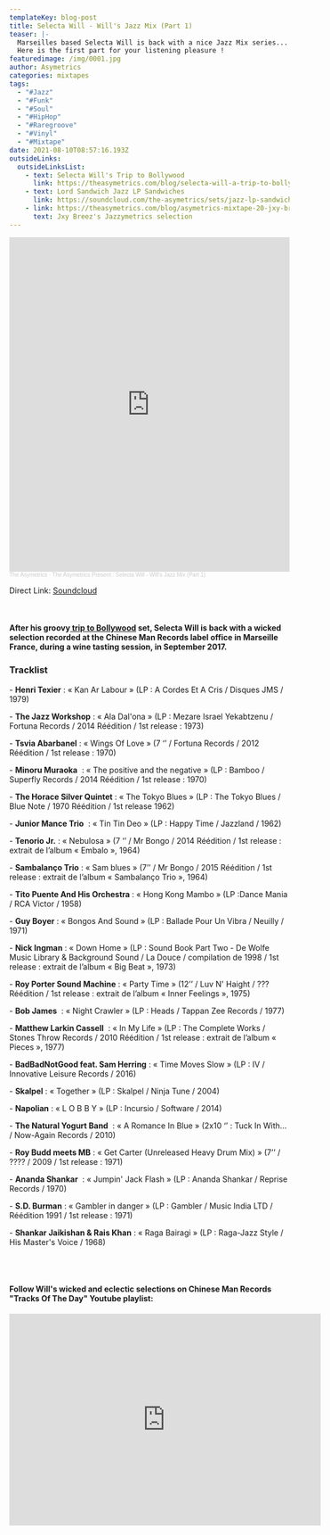 ```yaml
---
templateKey: blog-post
title: Selecta Will - Will's Jazz Mix (Part 1)
teaser: |-
  Marseilles based Selecta Will is back with a nice Jazz Mix series...
  Here is the first part for your listening pleasure !
featuredimage: /img/0001.jpg
author: Asymetrics
categories: mixtapes
tags:
  - "#Jazz"
  - "#Funk"
  - "#Soul"
  - "#HipHop"
  - "#Raregroove"
  - "#Vinyl"
  - "#Mixtape"
date: 2021-08-10T08:57:16.193Z
outsideLinks:
  outsideLinksList:
    - text: Selecta Will's Trip to Bollywood
      link: https://theasymetrics.com/blog/selecta-will-a-trip-to-bollywood/
    - text: Lord Sandwich Jazz LP Sandwiches
      link: https://soundcloud.com/the-asymetrics/sets/jazz-lp-sandwich
    - link: https://theasymetrics.com/blog/asymetrics-mixtape-20-jxy-breez/
      text: Jxy Breez's Jazzymetrics selection
---
```

<iframe width="100%" height="600" scrolling="no" frameborder="no" allow="autoplay" src="https://w.soundcloud.com/player/?url=https%3A//api.soundcloud.com/tracks/1100510335&color=%23ff5500&auto_play=false&hide_related=false&show_comments=true&show_user=true&show_reposts=false&show_teaser=true&visual=true"></iframe><div style="font-size: 10px; color: #cccccc;line-break: anywhere;word-break: normal;overflow: hidden;white-space: nowrap;text-overflow: ellipsis; font-family: Interstate,Lucida Grande,Lucida Sans Unicode,Lucida Sans,Garuda,Verdana,Tahoma,sans-serif;font-weight: 100;"><a href="https://soundcloud.com/the-asymetrics" title="The Asymetrics" target="_blank" style="color: #cccccc; text-decoration: none;">The Asymetrics</a> · <a href="https://soundcloud.com/the-asymetrics/wills-jazz-mix-part-1" title="The Asymetrics Present : Selecta Will - Will&#x27;s Jazz Mix (Part 1)" target="_blank" style="color: #cccccc; text-decoration: none;">The Asymetrics Present : Selecta Will - Will&#x27;s Jazz Mix (Part 1)</a></div>

Direct Link: [Soundcloud](https://soundcloud.com/the-asymetrics/wills-jazz-mix-part-1)

<br>

#### After his groovy[ trip to Bollywood](https://theasymetrics.com/blog/selecta-will-a-trip-to-bollywood/) set, Selecta Will is back with a wicked selection recorded at the Chinese Man Records label office in Marseille France, during a wine tasting session, in September 2017.

### Tracklist

\- **Henri Texier** : « Kan Ar Labour » (LP : A Cordes Et A Cris / Disques JMS / 1979)

\- **The Jazz Workshop** : « Ala Dal'ona‎ » (LP : Mezare Israel Yekabtzenu / Fortuna Records / 2014 Réédition / 1st release : 1973)

\- **Tsvia Abarbanel** : « Wings Of Love » (7 ‘’ / Fortuna Records / 2012 Réédition / 1st release : 1970)

\- **Minoru Muraoka** ‎ : « The positive and the negative » (LP : Bamboo / Superfly Records / 2014 Réédition / 1st release : 1970)

\- **The Horace Silver Quintet** : « The Tokyo Blues » (LP : The Tokyo Blues / Blue Note / 1970 Réédition / 1st release 1962)

\- **Junior Mance Trio** ‎ : « Tin Tin Deo » (LP : Happy Time / Jazzland / 1962)

\- **Tenorio Jr.** : « Nebulosa » (7 ‘’ / Mr Bongo / 2014 Réédition / 1st release : extrait de l’album « Embalo », 1964)

\- **Sambalanço Trio** : « Sam blues » (7’’ / Mr Bongo / 2015 Réédition / 1st release : extrait de l’album « Sambalanço Trio », 1964)

\- **Tito Puente And His Orchestra** : « Hong Kong Mambo » (LP :Dance Mania / RCA Victor / 1958)

\- **Guy Boyer** : « Bongos And Sound » (LP : Ballade Pour Un Vibra / Neuilly / 1971)

\- **Nick Ingman** : « Down Home » (LP : Sound Book Part Two - De Wolfe Music Library & Background Sound / La Douce / compilation de 1998 / 1st release : extrait de l’album « Big Beat », 1973)

\- **Roy Porter Sound Machine** : « Party Time » (12’’ / Luv N' Haight / ??? Réédition / 1st release : extrait de l’album « Inner Feelings », 1975)

\- **Bob James** ‎ : « Night Crawler » (LP : Heads / Tappan Zee Records / 1977)

\- **Matthew Larkin Cassell** ‎ : « In My Life » (LP : The Complete Works / Stones Throw Records / 2010 Réédition / 1st release : extrait de l’album « Pieces », 1977)

\- **BadBadNotGood feat. Sam Herring** : « Time Moves Slow » (LP : IV / Innovative Leisure Records / 2016)

\- **Skalpel** : « Together » (LP : Skalpel / Ninja Tune / 2004)

\- **Napolian** : « L O B B Y » (LP : Incursio / Software / 2014)

\- **The Natural Yogurt Band** ‎ : « A Romance In Blue » (2x10 ‘’ : Tuck In With... / Now-Again Records / 2010)

\- **Roy Budd meets MB** : « Get Carter (Unreleased Heavy Drum Mix) » (7’’ / ???? / 2009 / 1st release : 1971)

\- **Ananda Shankar** ‎ : « Jumpin' Jack Flash » (LP : Ananda Shankar / Reprise Records / 1970)

\- **S.D. Burman** : « Gambler in danger » (LP : Gambler / Music India LTD / Réédition 1991 / 1st release : 1971)

\- **Shankar Jaikishan & Rais Khan** : « Raga Bairagi » (LP : Raga-Jazz Style / His Master's Voice / 1968)

<br>

<br>

#### Follow Will's wicked and eclectic selections on Chinese Man Records "Tracks Of The Day" Youtube playlist:

<iframe width="560" height="380" src="https://www.youtube-nocookie.com/embed/videoseries?list=PLcCzTgdDMFw38ePRO4R6PYS6wQr9mOVSO" frameborder="0" allow="accelerometer; autoplay; clipboard-write; encrypted-media; gyroscope; picture-in-picture" allowfullscreen referrerpolicy="origin"></iframe>